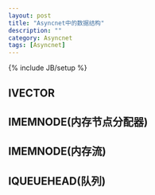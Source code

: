 ```yaml
---
layout: post
title: "Asyncnet中的数据结构"
description: ""
category: Asyncnet
tags: [Asyncnet]
---
```

{% include JB/setup %}

## IVECTOR



## IMEMNODE(内存节点分配器)

## IMEMNODE(内存流)

## IQUEUEHEAD(队列)
